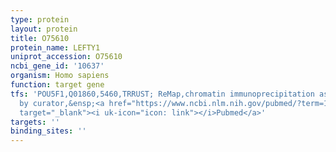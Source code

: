 ```yaml
---
type: protein
layout: protein
title: O75610
protein_name: LEFTY1
uniprot_accession: O75610
ncbi_gene_id: '10637'
organism: Homo sapiens
function: target gene
tfs: 'POU5F1,Q01860,5460,TRRUST; ReMap,chromatin immunoprecipitation assay; inferred
  by curator,&ensp;<a href="https://www.ncbi.nlm.nih.gov/pubmed/?term=17068183%5Buid%5D"
  target="_blank"><i uk-icon="icon: link"></i>Pubmed</a>'
targets: ''
binding_sites: ''
---
```

